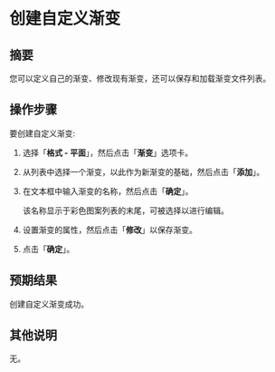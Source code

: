 # 创建自定义渐变

## 摘要

您可以定义自己的渐变、修改现有渐变，还可以保存和加载渐变文件列表。

## 操作步骤

要创建自定义渐变:

1. 选择「**格式 - 平面**」，然后点击「**渐变**」选项卡。

2. 从列表中选择一个渐变，以此作为新渐变的基础，然后点击「**添加**」。

3. 在文本框中输入渐变的名称，然后点击「**确定**」。

   该名称显示于彩色图案列表的末尾，可被选择以进行编辑。

4. 设置渐变的属性，然后点击「**修改**」以保存渐变。

5. 点击「**确定**」。

## 预期结果

创建自定义渐变成功。

## 其他说明

无。
